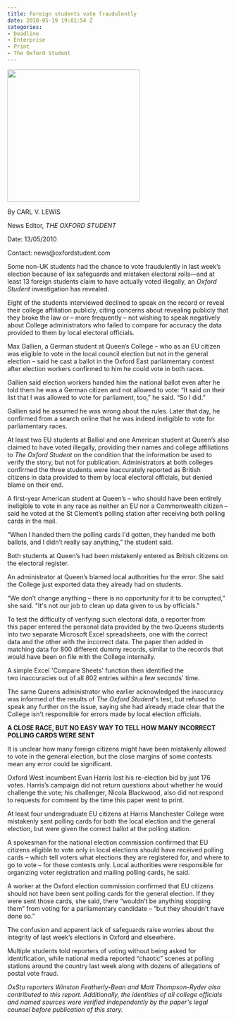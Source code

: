 ```yaml
---
title: Foreign students vote fraudulently
date: 2010-05-19 19:01:54 Z
categories:
- Deadline
- Enterprise
- Print
- The Oxford Student
---
```


<p><a href="{{ site.baseurl }}/assets/Screen-shot-2010-11-19-at-7.30.56-PM.png" target="_blank"><img class="wp-image-343 size-thumbnail" title="Screen shot 2010-11-19 at 7.30.56 PM" src="{{ site.baseurl }}/assets/Screen-shot-2010-11-19-at-7.30.56-PM.png" alt="" width="300" height="300" /></a></p>
<p>By CARL V. LEWIS</p>
<p>News Editor, <em>THE OXFORD STUDENT</em></p>
<p>Date: 13/05/2010</p>
<p>Contact: news@oxfordstudent.com</p>
<p>Some non-UK students had the chance to vote fraudulently in last week’s election because of lax safeguards and mistaken electoral rolls—and at least 13 foreign students claim to have actually voted illegally, an <em>Oxford Student</em> investigation has revealed.</p>
<p>Eight of the students interviewed declined to speak on the record or reveal their college affiliation publicly, citing concerns about revealing publicly that they broke the law or – more frequently – not wishing to speak negatively about College administrators who failed to compare for accuracy the data provided to them by local electoral officials.</p>
<p>Max Gallien, a German student at Queen’s College – who as an EU citizen was eligible to vote in the local council election but not in the general election – said he cast a ballot in the Oxford East parliamentary contest after election workers confirmed to him he could vote in both races.</p>
<p><!--more--></p>
<p>Gallien said election workers handed him the national ballot even after he told them he was a German citizen and not allowed to vote: “It said on their list that I was allowed to vote for parliament, too,” he said. “So I did.”</p>
<p>Gallien said he assumed he was wrong about the rules. Later that day, he confirmed from a search online that he was indeed ineligible to vote for parliamentary races.</p>
<p>At least two EU students at Balliol and one American student at Queen’s also claimed to have voted illegally, providing their names and college affiliations to <em>The Oxford Student</em> on the condition that the information be used to verify the story, but not for publication. Administrators at both colleges confirmed the three students were inaccurately reported as British citizens in data provided to them by local electoral officials, but denied blame on their end.</p>
<p>A first-year American student at Queen’s – who should have been entirely ineligible to vote in any race as neither an EU nor a Commonwealth citizen – said he voted at the St Clement’s polling station after receiving both polling cards in the mail.</p>
<p>“When I handed them the polling cards I'd gotten, they handed me both ballots, and I didn’t really say anything,” the student said.</p>
<p>Both students at Queen’s had been mistakenly entered as British citizens on the electoral register.</p>
<p>An administrator at Queen’s blamed local authorities for the error. She said the College just exported data they already had on students.</p>
<p>“We don’t change anything – there is no opportunity for it to be corrupted,” she said. "It's not our job to clean up data given to us by officials."</p>
<p>To test the difficulty of verifying such electoral data, a reporter from this paper entered the personal data provided by the two Queens students into two separate Microsoft Excel spreadsheets, one with the correct data and the other with the incorrect data. The paper then added in matching data for 800 different dummy records, similar to the records that would have been on file with the College internally.</p>
<p>A simple Excel 'Compare Sheets' function then identified the two inaccuracies out of all 802 entries within a few seconds' time.</p>
<p>The same Queens administrator who earlier acknowledged the inaccuracy was informed of the results of <em>The Oxford Student</em>'s test, but refused to speak any further on the issue, saying she had already made clear that the College isn't responsible for errors made by local election officials.</p>
<p><strong>A CLOSE RACE, BUT NO EASY WAY TO TELL HOW MANY INCORRECT POLLING CARDS WERE SENT</strong></p>
<p>It is unclear how many foreign citizens might have been mistakenly allowed to vote in the general election, but the close margins of some contests mean any error could be significant.</p>
<p>Oxford West incumbent Evan Harris lost his re-election bid by just 176 votes. Harris’s campaign did not return questions about whether he would challenge the vote; his challenger, Nicola Blackwood, also did not respond to requests for comment by the time this paper went to print.</p>
<p>At least four undergraduate EU citizens at Harris Manchester College were mistakenly sent polling cards for both the local election and the general election, but were given the correct ballot at the polling station.</p>
<p>A spokesman for the national election commission confirmed that EU citizens eligible to vote only in local elections should have received polling cards – which tell voters what elections they are registered for, and where to go to vote – for those contests only. Local authorities were responsible for organizing voter registration and mailing polling cards, he said.</p>
<p>A worker at the Oxford election commission confirmed that EU citizens should not have been sent polling cards for the general election. If they were sent those cards, she said, there “wouldn’t be anything stopping them” from voting for a parliamentary candidate – “but they shouldn’t have done so.”</p>
<p>The confusion and apparent lack of safeguards raise worries about the integrity of last week’s elections in Oxford and elsewhere.</p>
<p>Multiple students told reporters of voting without being asked for identification, while national media reported “chaotic” scenes at polling stations around the country last week along with dozens of allegations of postal vote fraud.</p>
<p><em>OxStu reporters Winston Featherly-Bean and Matt Thompson-Ryder also contributed to this report. Additionally, t</em><em>he identities of all college officials and named sources were verified independently by the paper's legal counsel before publication of this story.</em></p>
